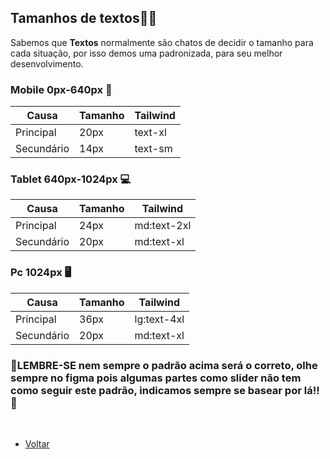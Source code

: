 ## Tamanhos de textos📜📝

Sabemos que **Textos** normalmente s&atilde;o chatos de decidir o tamanho para cada situação, por isso demos uma padronizada, para seu melhor desenvolvimento.

### Mobile 0px-640px 📱

| Causa             | Tamanho     | Tailwind    |   
| ----------------- | ----------- | ----------- |
| Principal         | 20px        | text-xl     |
| Secundário        | 14px        | text-sm     |

### Tablet 640px-1024px 💻

| Causa             | Tamanho     | Tailwind    |   
| ----------------- | ----------- | ----------- |
| Principal         | 24px        | md:text-2xl |
| Secundário        | 20px        | md:text-xl  |

### Pc 1024px 🖥️

| Causa             | Tamanho     | Tailwind    |   
| ----------------- | ----------- | ----------- |
| Principal         | 36px        | lg:text-4xl |
| Secundário        | 20px        | md:text-xl  |


### 🚧LEMBRE-SE nem sempre o padrão acima será o correto, olhe sempre no figma pois algumas partes como slider não tem como seguir este padrão, indicamos sempre se basear por lá!!🚧 
<br />

* [Voltar](./Padroes.md)